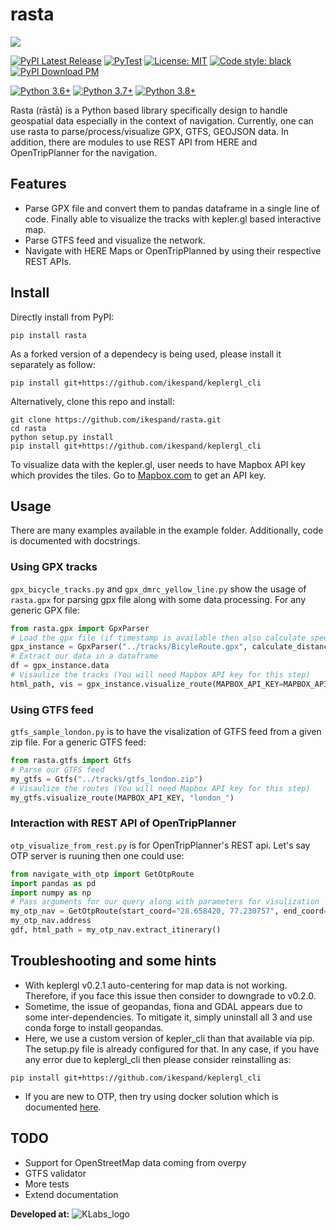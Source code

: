 # rasta
[![](https://raw.githubusercontent.com/ikespand/rasta/master/docs/Rasta_logo.png)](rasta_logo)

[![PyPI Latest Release](https://img.shields.io/pypi/v/rasta.svg)](https://pypi.org/project/rasta/) [![PyTest](https://github.com/ikespand/rasta/workflows/PyTest/badge.svg)](https://github.com/ikespand/rasta/actions?query=workflow%3APyTest) [![License: MIT](https://img.shields.io/badge/License-MIT-yellow.svg)](https://opensource.org/licenses/MIT) [![Code style: black](https://img.shields.io/badge/code%20style-black-000000.svg)](https://github.com/psf/black) [![PyPI Download PM](https://img.shields.io/pypi/dm/rasta)](https://pypi.org/project/rasta/)

[![Python 3.6+](https://img.shields.io/badge/python-3.6-blue.svg)](https://www.python.org/downloads/release/python-360/) [![Python 3.7+](https://img.shields.io/badge/python-3.7-blue.svg)](https://www.python.org/downloads/release/python-370/) [![Python 3.8+](https://img.shields.io/badge/python-3.8-blue.svg)](https://www.python.org/downloads/release/python-380/)


Rasta (rāstā) is a Python based library specifically design to handle geospatial data especially in the context of navigation. Currently, one can use rasta to parse/process/visualize GPX, GTFS, GEOJSON data. In addition, there are modules to use REST API from HERE and OpenTripPlanner for the navigation. 


## Features

-   Parse GPX file and convert them to pandas dataframe in a single line of code. Finally able to visualize the tracks with kepler.gl based interactive map.
- Parse GTFS feed and visualize the network.
-  Navigate with HERE Maps or OpenTripPlanned by using their respective REST APIs.

## Install
Directly install from PyPI:
```
pip install rasta
```
As a forked version of a dependecy is being used, please install it separately as follow:
```
pip install git+https://github.com/ikespand/keplergl_cli
```
Alternatively, clone this repo and install:
```
git clone https://github.com/ikespand/rasta.git
cd rasta
python setup.py install
pip install git+https://github.com/ikespand/keplergl_cli
```

To visualize data with the kepler.gl, user needs to have Mapbox API key which provides the tiles. Go to [Mapbox.com](https://account.mapbox.com/access-tokens) to get an API key.

## Usage
There are many examples available in the example folder. Additionally, code is documented with docstrings.
### Using GPX tracks
`gpx_bicycle_tracks.py` and `gpx_dmrc_yellow_line.py` show the usage of `rasta.gpx` for parsing gpx file along with some data processing. For any generic GPX file:
```python
from rasta.gpx import GpxParser
# Load the gpx file (if timestamp is available then also calculate speed)
gpx_instance = GpxParser("../tracks/BicyleRoute.gpx", calculate_distance=True)
# Extract our data in a dataframe
df = gpx_instance.data
# Visaulize the tracks (You will need Mapbox API key for this step)
html_path, vis = gpx_instance.visualize_route(MAPBOX_API_KEY=MAPBOX_API_KEY,open_browser=True)
```
### Using GTFS feed
`gtfs_sample_london.py` is to have the visalization of GTFS feed from a given zip file. For a generic GTFS feed:
```python
from rasta.gtfs import Gtfs
# Parse our GTFS feed
my_gtfs = Gtfs("../tracks/gtfs_london.zip")
# Visaulize the routes (You will need Mapbox API key for this step)
my_gtfs.visualize_route(MAPBOX_API_KEY, "london_")
```
### Interaction with REST API of OpenTripPlanner
`otp_visualize_from_rest.py` is for OpenTripPlanner's REST api. Let's say OTP server is ruuning then one could use:
```python
from navigate_with_otp import GetOtpRoute
import pandas as pd
import numpy as np
# Pass arguments for our query along with parameters for visulization
my_otp_nav = GetOtpRoute(start_coord="28.658420, 77.230757", end_coord="28.544442, 77.206334", MAPBOX_API_KEY=MAPBOX_API_KEY, output_map_path="temporary_map_", viz=False)
my_otp_nav.address
gdf, html_path = my_otp_nav.extract_itinerary()
```
## Troubleshooting and some hints
- With keplergl v0.2.1 auto-centering for map data is not working. Therefore, if you face this issue then consider to downgrade to v0.2.0.
- Sometime, the issue of geopandas, fiona and GDAL appears due to some inter-dependencies. To mitigate it, simply uninstall all 3 and use conda forge to install geopandas.
- Here, we use a custom version of kepler_cli than that available via pip. The setup.py file is already configured for that. In any case, if you have any error due to keplergl_cli then please consider reinstalling as:
```
pip install git+https://github.com/ikespand/keplergl_cli
```
- If you are new to OTP, then try using docker solution which is documented [here](https://ikespand.github.io/posts/OpenTripPlanner/ "here").

## TODO
- Support for OpenStreetMap data coming from overpy
- GTFS validator
- More tests
- Extend documentation

**Developed at:**
![KLabs_logo](https://raw.githubusercontent.com/ikespand/rasta/master/docs/KLabs_logo.JPG)
